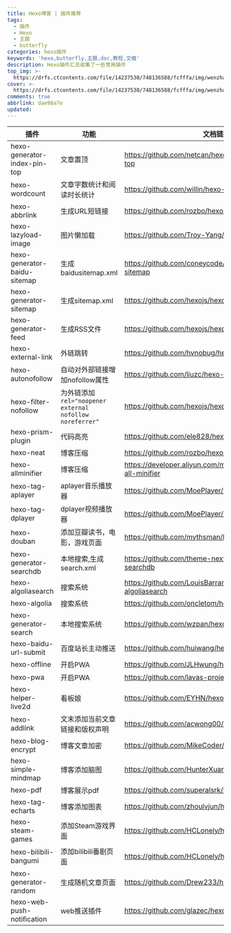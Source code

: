 ```yaml
---
title: Hexo博客 | 插件推荐
tags:
  - 插件
  - Hexo
  - 主題
  - butterfly
categories: hexo插件
keywords: 'hexo,butterfly,主題,doc,教程,文檔'
description: Hexo插件汇总收集了一些常用插件
top_img: >-
  https://drfs.ctcontents.com/file/14237530/748136588/fcfffa/img/wenzhang/R-C.png
cover: >-
  https://drfs.ctcontents.com/file/14237530/748136588/fcfffa/img/wenzhang/R-C.png
comments: true
abbrlink: dae98a7e
updated:
---
```





| 插件                         | 功能                                                    | 文档链接                                                     |
| ---------------------------- | ------------------------------------------------------- | ------------------------------------------------------------ |
| hexo-generator-index-pin-top | 文章置顶                                                | https://github.com/netcan/hexo-generator-index-pin-top       |
| hexo-wordcount               | 文章字数统计和阅读时长统计                              | https://github.com/willin/hexo-wordcount                     |
| hexo-abbrlink                | 生成URL短链接                                           | https://github.com/rozbo/hexo-abbrlink                       |
| hexo-lazyload-image          | 图片懒加载                                              | https://github.com/Troy-Yang/hexo-lazyload-image             |
| hexo-generator-baidu-sitemap | 生成baidusitemap.xml                                    | https://github.com/coneycode/hexo-generator-baidu-sitemap    |
| hexo-generator-sitemap       | 生成sitemap.xml                                         | https://github.com/hexojs/hexo-generator-sitemap             |
| hexo-generator-feed          | 生成RSS文件                                             | https://github.com/hexojs/hexo-generator-feed                |
| hexo-external-link           | 外链跳转                                                | https://github.com/hvnobug/hexo-external-link                |
| hexo-autonofollow            | 自动对外部链接增加nofollow属性                          | https://github.com/liuzc/hexo-autonofollow                   |
| hexo-filter-nofollow         | 为外链添加`rel="noopener external nofollow noreferrer"` | https://github.com/hexojs/hexo-filter-nofollow               |
| hexo-prism-plugin            | 代码高亮                                                | https://github.com/ele828/hexo-prism-plugin                  |
| hexo-neat                    | 博客压缩                                                | https://github.com/rozbo/hexo-neat                           |
| hexo-allminifier             | 博客压缩                                                | https://developer.aliyun.com/mirror/npm/package/hexo-all-minifier |
| hexo-tag-aplayer             | aplayer音乐播放器                                       | https://github.com/MoePlayer/hexo-tag-aplayer                |
| hexo-tag-dplayer             | dplayer视频播放器                                       | https://github.com/MoePlayer/hexo-tag-dplayer                |
| hexo-douban                  | 添加豆瓣读书，电影，游戏页面                            | https://github.com/mythsman/hexo-douban                      |
| hexo-generator-searchdb      | 本地搜索,生成search.xml                                 | https://github.com/theme-next/hexo-generator-searchdb        |
| hexo-algoliasearch           | 搜索系统                                                | https://github.com/LouisBarranqueiro/hexo-algoliasearch      |
| hexo-algolia                 | 搜索系统                                                | https://github.com/oncletom/hexo-algolia                     |
| hexo-generator-search        | 本地搜索系统                                            | https://github.com/wzpan/hexo-generator-search               |
| hexo-baidu-url-submit        | 百度站长主动推送                                        | https://github.com/huiwang/hexo-baidu-url-submit             |
| hexo-offline                 | 开启PWA                                                 | https://github.com/JLHwung/hexo-offline                      |
| hexo-pwa                     | 开启PWA                                                 | https://github.com/lavas-project/hexo-pwa                    |
| hexo-helper-live2d           | 看板娘                                                  | https://github.com/EYHN/hexo-helper-live2d                   |
| hexo-addlink                 | 文末添加当前文章链接和版权声明                          | https://github.com/acwong00/hexo-addlink                     |
| hexo-blog-encrypt            | 博客文章加密                                            | https://github.com/MikeCoder/hexo-blog-encrypt               |
| hexo-simple-mindmap          | 博客添加脑图                                            | https://github.com/HunterXuan/hexo-simple-mindmap            |
| hexo-pdf                     | 博客展示pdf                                             | https://github.com/superalsrk/hexo-pdf                       |
| hexo-tag-echarts             | 博客添加图表                                            | https://github.com/zhoulvjun/hexo-tag-echarts                |
| hexo-steam-games             | 添加Steam游戏界面                                       | https://github.com/HCLonely/hexo-steam-games                 |
| hexo-bilibili-bangumi        | 添加bilibili番剧页面                                    | https://github.com/HCLonely/hexo-bilibili-bangumi            |
| hexo-generator-random        | 生成随机文章页面                                        | https://github.com/Drew233/hexo-generator-random             |
| hexo-web-push-notification   | web推送插件                                             | https://github.com/glazec/hexo-web-push-notification         |


